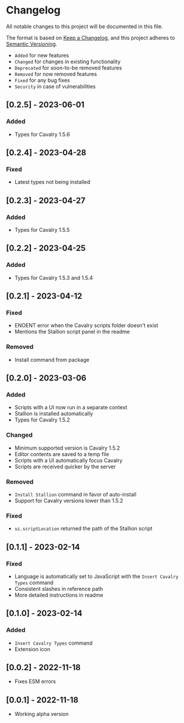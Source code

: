 # Changelog

All notable changes to this project will be documented in this file.

The format is based on [Keep a Changelog](https://keepachangelog.com/en/1.0.0/),
and this project adheres to [Semantic Versioning](https://semver.org/spec/v2.0.0.html).

-   `Added` for new features
-   `Changed` for changes in existing functionality
-   `Deprecated` for soon-to-be removed features
-   `Removed` for now removed features
-   `Fixed` for any bug fixes
-   `Security` in case of vulnerabilities

## [0.2.5] - 2023-06-01

### Added

-   Types for Cavalry 1.5.6

## [0.2.4] - 2023-04-28

### Fixed

-   Latest types not being installed

## [0.2.3] - 2023-04-27

### Added

-   Types for Cavalry 1.5.5

## [0.2.2] - 2023-04-25

### Added

-   Types for Cavalry 1.5.3 and 1.5.4

## [0.2.1] - 2023-04-12

### Fixed

-   ENOENT error when the Cavalry scripts folder doesn't exist
-   Mentions the Stallion script panel in the readme

### Removed

-   Install command from package

## [0.2.0] - 2023-03-06

### Added

-   Scripts with a UI now run in a separate context
-   Stallion is installed automatically
-   Types for Cavalry 1.5.2

### Changed

-   Minimum supported version is Cavalry 1.5.2
-   Editor contents are saved to a temp file
-   Scripts with a UI automatically focus Cavalry
-   Scripts are received quicker by the server

### Removed

-   `Install Stallion` command in favor of auto-install
-   Support for Cavalry versions lower than 1.5.2

### Fixed

-   `ui.scriptLocation` returned the path of the Stallion script

## [0.1.1] - 2023-02-14

### Fixed

-   Language is automatically set to JavaScript with the `Insert Cavalry Types` command
-   Consistent slashes in reference path
-   More detailed instructions in readme

## [0.1.0] - 2023-02-14

### Added

-   `Insert Cavalry Types` command
-   Extension icon

## [0.0.2] - 2022-11-18

-   Fixes ESM errors

## [0.0.1] - 2022-11-18

-   Working alpha version
